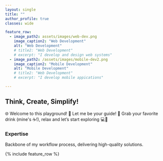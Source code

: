 ```yaml
---
layout: single
title: ""
author_profile: true
classes: wide

feature_row:
  - image_path2: assets/images/web-dev.png
    image_caption2: "Web Development"
    alt: "Web Development"
    # title2: "Web Development"
    # excerpt: "I develop and design web systems"
  - image_path2: /assets/images/mobile-dev2.png
    image_caption2: "Mobile Development"
    alt: "Mobile Development"
    # title2: "Web Development"
    # excerpt: "I develop mobile appications"

---
```


## Think, Create, Simplify!

🌐 Welcome to this playground! 🚀 Let me be your guide! 🌟 Grab your favorite drink (mine's ☕!), relax and let’s start exploring 💻🎉

### Expertise
Backbone of my workflow process, delivering high-quality solutions.

{% include feature_row %}
